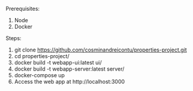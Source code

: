 Prerequisites:
1. Node 
2. Docker

Steps:
1. git clone https://github.com/cosminandreicontu/properties-project.git
2. cd properties-project/
3. docker build -t webapp-ui:latest ui/
4. docker build -t webapp-server:latest server/
5. docker-compose up
6. Access the web app at http://localhost:3000
